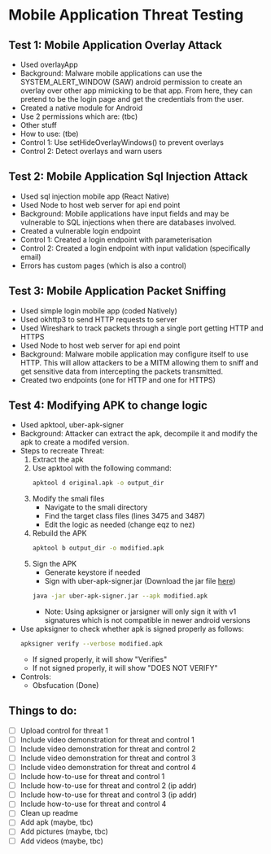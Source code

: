 # Mobile Application Threat Testing

## Test 1: Mobile Application Overlay Attack

- Used overlayApp
- Background: Malware mobile applications can use the SYSTEM_ALERT_WINDOW (SAW) android permission to create an overlay over other app mimicking to be that app. From here, they can pretend to be the login page and get the credentials from the user.
- Created a native module for Android
- Use 2 permissions which are: (tbc)
- Other stuff
- How to use: (tbe)
- Control 1: Use setHideOverlayWindows() to prevent overlays
- Control 2: Detect overlays and warn users

## Test 2: Mobile Application Sql Injection Attack

- Used sql injection mobile app (React Native)
- Used Node to host web server for api end point
- Background: Mobile applications have input fields and may be vulnerable to SQL injections when there are databases involved.
- Created a vulnerable login endpoint
- Control 1: Created a login endpoint with parameterisation
- Control 2: Created a login endpoint with input validation (specifically email)
- Errors has custom pages (which is also a control)

## Test 3: Mobile Application Packet Sniffing

- Used simple login mobile app (coded Natively)
- Used okhttp3 to send HTTP requests to server
- Used Wireshark to track packets through a single port getting HTTP and HTTPS
- Used Node to host web server for api end point
- Background: Malware mobile application may configure itself to use HTTP. This will allow attackers to be a MITM allowing them to sniff and get sensitive data from intercepting the packets transmitted.
- Created two endpoints (one for HTTP and one for HTTPS)

## Test 4: Modifying APK to change logic

- Used apktool, uber-apk-signer
- Background: Attacker can extract the apk, decompile it and modify the apk to create a modifed version.
- Steps to recreate Threat:
  1. Extract the apk
  2. Use apktool with the following command:
     ```bash
     apktool d original.apk -o output_dir
     ```
  3. Modify the smali files
     - Navigate to the smali directory
     - Find the target class files (lines 3475 and 3487)
     - Edit the logic as needed (change eqz to nez)
  4. Rebuild the APK
     ```bash
     apktool b output_dir -o modified.apk
     ```
  5. Sign the APK
     - Generate keystore if needed
     - Sign with uber-apk-signer.jar (Download the jar file [here](https://github.com/patrickfav/uber-apk-signer))
     ```bash
     java -jar uber-apk-signer.jar --apk modified.apk
     ```
     - Note: Using apksigner or jarsigner will only sign it with v1 signatures which is not compatible in newer android versions
- Use apksigner to check whether apk is signed properly as follows:
  ```bash
  apksigner verify --verbose modified.apk
  ```
  - If signed properly, it will show "Verifies"
  - If not signed properly, it will show "DOES NOT VERIFY"
- Controls:
  - Obsfucation (Done)

## Things to do:

- [ ] Upload control for threat 1
- [ ] Include video demonstration for threat and control 1
- [ ] Include video demonstration for threat and control 2
- [ ] Include video demonstration for threat and control 3
- [ ] Include video demonstration for threat and control 4
- [ ] Include how-to-use for threat and control 1
- [ ] Include how-to-use for threat and control 2 (ip addr)
- [ ] Include how-to-use for threat and control 3 (ip addr)
- [ ] Include how-to-use for threat and control 4
- [ ] Clean up readme
- [ ] Add apk (maybe, tbc)
- [ ] Add pictures (maybe, tbc)
- [ ] Add videos (maybe, tbc)
